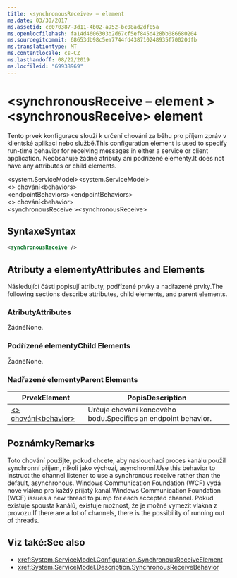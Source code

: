 ```yaml
---
title: <synchronousReceive> – element
ms.date: 03/30/2017
ms.assetid: cc070387-3d11-4b02-a952-bc08ad2df05a
ms.openlocfilehash: fa14d4606303b2d67cf5ef845d428bb086680204
ms.sourcegitcommit: 68653db98c5ea7744fd438710248935f70020dfb
ms.translationtype: MT
ms.contentlocale: cs-CZ
ms.lasthandoff: 08/22/2019
ms.locfileid: "69938969"
---
```

# <a name="synchronousreceive-element"></a><span data-ttu-id="c4030-102">\<synchronousReceive – element ></span><span class="sxs-lookup"><span data-stu-id="c4030-102">\<synchronousReceive> element</span></span>
<span data-ttu-id="c4030-103">Tento prvek konfigurace slouží k určení chování za běhu pro příjem zpráv v klientské aplikaci nebo službě.</span><span class="sxs-lookup"><span data-stu-id="c4030-103">This configuration element is used to specify run-time behavior for receiving messages in either a service or client application.</span></span> <span data-ttu-id="c4030-104">Neobsahuje žádné atributy ani podřízené elementy.</span><span class="sxs-lookup"><span data-stu-id="c4030-104">It does not have any attributes or child elements.</span></span>  
  
 <span data-ttu-id="c4030-105">\<system.ServiceModel></span><span class="sxs-lookup"><span data-stu-id="c4030-105">\<system.ServiceModel></span></span>  
<span data-ttu-id="c4030-106">\<> chování</span><span class="sxs-lookup"><span data-stu-id="c4030-106">\<behaviors></span></span>  
<span data-ttu-id="c4030-107">\<endpointBehaviors></span><span class="sxs-lookup"><span data-stu-id="c4030-107">\<endpointBehaviors></span></span>  
<span data-ttu-id="c4030-108">\<> chování</span><span class="sxs-lookup"><span data-stu-id="c4030-108">\<behavior></span></span>  
<span data-ttu-id="c4030-109">\<synchronousReceive ></span><span class="sxs-lookup"><span data-stu-id="c4030-109">\<synchronousReceive></span></span>  
  
## <a name="syntax"></a><span data-ttu-id="c4030-110">Syntaxe</span><span class="sxs-lookup"><span data-stu-id="c4030-110">Syntax</span></span>  
  
```xml  
<synchronousReceive />
```  
  
## <a name="attributes-and-elements"></a><span data-ttu-id="c4030-111">Atributy a elementy</span><span class="sxs-lookup"><span data-stu-id="c4030-111">Attributes and Elements</span></span>  
 <span data-ttu-id="c4030-112">Následující části popisují atributy, podřízené prvky a nadřazené prvky.</span><span class="sxs-lookup"><span data-stu-id="c4030-112">The following sections describe attributes, child elements, and parent elements.</span></span>  
  
### <a name="attributes"></a><span data-ttu-id="c4030-113">Atributy</span><span class="sxs-lookup"><span data-stu-id="c4030-113">Attributes</span></span>  
 <span data-ttu-id="c4030-114">Žádné</span><span class="sxs-lookup"><span data-stu-id="c4030-114">None.</span></span>  
  
### <a name="child-elements"></a><span data-ttu-id="c4030-115">Podřízené elementy</span><span class="sxs-lookup"><span data-stu-id="c4030-115">Child Elements</span></span>  
 <span data-ttu-id="c4030-116">Žádné</span><span class="sxs-lookup"><span data-stu-id="c4030-116">None.</span></span>  
  
### <a name="parent-elements"></a><span data-ttu-id="c4030-117">Nadřazené elementy</span><span class="sxs-lookup"><span data-stu-id="c4030-117">Parent Elements</span></span>  
  
|<span data-ttu-id="c4030-118">Prvek</span><span class="sxs-lookup"><span data-stu-id="c4030-118">Element</span></span>|<span data-ttu-id="c4030-119">Popis</span><span class="sxs-lookup"><span data-stu-id="c4030-119">Description</span></span>|  
|-------------|-----------------|  
|[<span data-ttu-id="c4030-120">\<> chování</span><span class="sxs-lookup"><span data-stu-id="c4030-120">\<behavior></span></span>](behavior-of-endpointbehaviors.md)|<span data-ttu-id="c4030-121">Určuje chování koncového bodu.</span><span class="sxs-lookup"><span data-stu-id="c4030-121">Specifies an endpoint behavior.</span></span>|  
  
## <a name="remarks"></a><span data-ttu-id="c4030-122">Poznámky</span><span class="sxs-lookup"><span data-stu-id="c4030-122">Remarks</span></span>  
 <span data-ttu-id="c4030-123">Toto chování použijte, pokud chcete, aby naslouchací proces kanálu použil synchronní příjem, nikoli jako výchozí, asynchronní.</span><span class="sxs-lookup"><span data-stu-id="c4030-123">Use this behavior to instruct the channel listener to use a synchronous receive rather than the default, asynchronous.</span></span> <span data-ttu-id="c4030-124">Windows Communication Foundation (WCF) vydá nové vlákno pro každý přijatý kanál.</span><span class="sxs-lookup"><span data-stu-id="c4030-124">Windows Communication Foundation (WCF) issues a new thread to pump for each accepted channel.</span></span> <span data-ttu-id="c4030-125">Pokud existuje spousta kanálů, existuje možnost, že je možné vymezit vlákna z provozu.</span><span class="sxs-lookup"><span data-stu-id="c4030-125">If there are a lot of channels, there is the possibility of running out of threads.</span></span>  
  
## <a name="see-also"></a><span data-ttu-id="c4030-126">Viz také:</span><span class="sxs-lookup"><span data-stu-id="c4030-126">See also</span></span>

- <xref:System.ServiceModel.Configuration.SynchronousReceiveElement>
- <xref:System.ServiceModel.Description.SynchronousReceiveBehavior>
